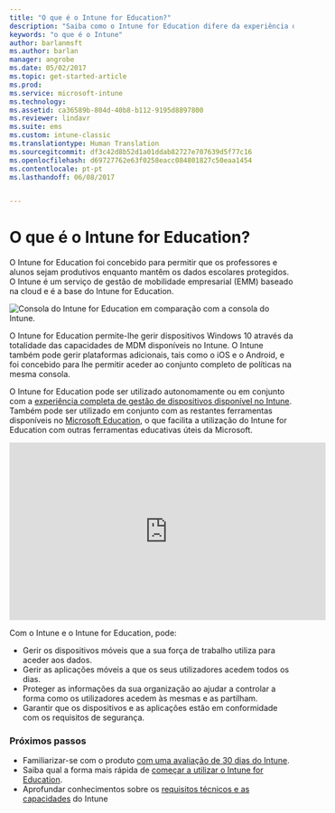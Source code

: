 ```yaml
---
title: "O que é o Intune for Education?"
description: "Saiba como o Intune for Education difere da experiência de gestão completa do Intune."
keywords: "o que é o Intune"
author: barlanmsft
ms.author: barlan
manager: angrobe
ms.date: 05/02/2017
ms.topic: get-started-article
ms.prod: 
ms.service: microsoft-intune
ms.technology: 
ms.assetid: ca36589b-804d-40b8-b112-9195d8897800
ms.reviewer: lindavr
ms.suite: ems
ms.custom: intune-classic
ms.translationtype: Human Translation
ms.sourcegitcommit: df3c42d8b52d1a01ddab82727e707639d5f77c16
ms.openlocfilehash: d69727762e63f0258eacc084801827c50eaa1454
ms.contentlocale: pt-pt
ms.lasthandoff: 06/08/2017


---
```


# <a name="what-is-intune-for-education"></a>O que é o Intune for Education?

O Intune for Education foi concebido para permitir que os professores e alunos sejam produtivos enquanto mantêm os dados escolares protegidos. O Intune é um serviço de gestão de mobilidade empresarial (EMM) baseado na cloud e é a base do Intune for Education.

![Consola do Intune for Education em comparação com a consola do Intune.](./media/intune-azure-vs-intuneEDU.png)

O Intune for Education permite-lhe gerir dispositivos Windows 10 através da totalidade das capacidades de MDM disponíveis no Intune. O Intune também pode gerir plataformas adicionais, tais como o iOS e o Android, e foi concebido para lhe permitir aceder ao conjunto completo de políticas na mesma consola.

O Intune for Education pode ser utilizado autonomamente ou em conjunto com a [experiência completa de gestão de dispositivos disponível no Intune](introduction-intune.md). Também pode ser utilizado em conjunto com as restantes ferramentas disponíveis no [Microsoft Education](https://microsoft.com/education), o que facilita a utilização do Intune for Education com outras ferramentas educativas úteis da Microsoft.

<iframe width="560" height="315" src="https://www.youtube.com/embed/ukrnCwcLvV8" frameborder="0" allowfullscreen></iframe>

Com o Intune e o Intune for Education, pode:
* Gerir os dispositivos móveis que a sua força de trabalho utiliza para aceder aos dados.
* Gerir as aplicações móveis a que os seus utilizadores acedem todos os dias.
* Proteger as informações da sua organização ao ajudar a controlar a forma como os utilizadores acedem às mesmas e as partilham.
* Garantir que os dispositivos e as aplicações estão em conformidade com os requisitos de segurança.

### <a name="next-steps"></a>Próximos passos
* Familiarizar-se com o produto [com uma avaliação de 30 dias do Intune](/intune-classic/understand-explore/sign-up-for-30-day-trial-microsoft-intune).
* Saiba qual a forma mais rápida de [começar a utilizar o Intune for Education](/intune-education/what-is-express-configuration).
* Aprofundar conhecimentos sobre os [requisitos técnicos e as capacidades](/intune/supported-devices-browsers) do Intune

